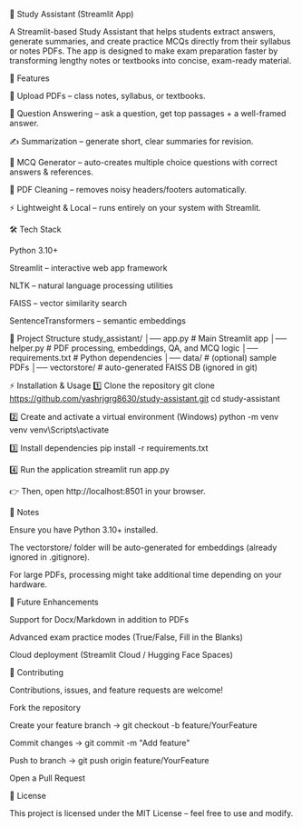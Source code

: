 📘 Study Assistant (Streamlit App)

A Streamlit-based Study Assistant that helps students extract answers, generate summaries, and create practice MCQs directly from their syllabus or notes PDFs.
The app is designed to make exam preparation faster by transforming lengthy notes or textbooks into concise, exam-ready material.

🚀 Features

📂 Upload PDFs – class notes, syllabus, or textbooks.

🔎 Question Answering – ask a question, get top passages + a well-framed answer.

✍️ Summarization – generate short, clear summaries for revision.

📝 MCQ Generator – auto-creates multiple choice questions with correct answers & references.

🧹 PDF Cleaning – removes noisy headers/footers automatically.

⚡ Lightweight & Local – runs entirely on your system with Streamlit.

🛠️ Tech Stack

Python 3.10+

Streamlit
 – interactive web app framework

NLTK
 – natural language processing utilities

FAISS
 – vector similarity search

SentenceTransformers
 – semantic embeddings

📂 Project Structure
study_assistant/
│── app.py             # Main Streamlit app
│── helper.py          # PDF processing, embeddings, QA, and MCQ logic
│── requirements.txt   # Python dependencies
│── data/              # (optional) sample PDFs
│── vectorstore/       # auto-generated FAISS DB (ignored in git)

⚡ Installation & Usage
1️⃣ Clone the repository
git clone https://github.com/yashrjgrg8630/study-assistant.git
cd study-assistant

2️⃣ Create and activate a virtual environment (Windows)
python -m venv venv
venv\Scripts\activate

3️⃣ Install dependencies
pip install -r requirements.txt

4️⃣ Run the application
streamlit run app.py


👉 Then, open http://localhost:8501
 in your browser.

📌 Notes

Ensure you have Python 3.10+ installed.

The vectorstore/ folder will be auto-generated for embeddings (already ignored in .gitignore).

For large PDFs, processing might take additional time depending on your hardware.

🎯 Future Enhancements

Support for Docx/Markdown in addition to PDFs

Advanced exam practice modes (True/False, Fill in the Blanks)

Cloud deployment (Streamlit Cloud / Hugging Face Spaces)

🤝 Contributing

Contributions, issues, and feature requests are welcome!

Fork the repository

Create your feature branch → git checkout -b feature/YourFeature

Commit changes → git commit -m "Add feature"

Push to branch → git push origin feature/YourFeature

Open a Pull Request

📜 License

This project is licensed under the MIT License – feel free to use and modify.
